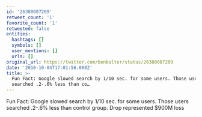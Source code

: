 ```yaml
---
id: '26380087209'
retweet_count: '1'
favorite_count: '1'
retweeted: false
entities:
  hashtags: []
  symbols: []
  user_mentions: []
  urls: []
original_url: https://twitter.com/benbalter/status/26380087209
date: '2010-10-04T17:01:56.000Z'
title: >-
  Fun Fact: Google slowed search by 1/10 sec. for some users. Those users
  searched .2-.6% less than co…
---
```


Fun Fact: Google slowed search by 1/10 sec. for some users. Those users searched .2-.6% less than control group. Drop represented $900M loss